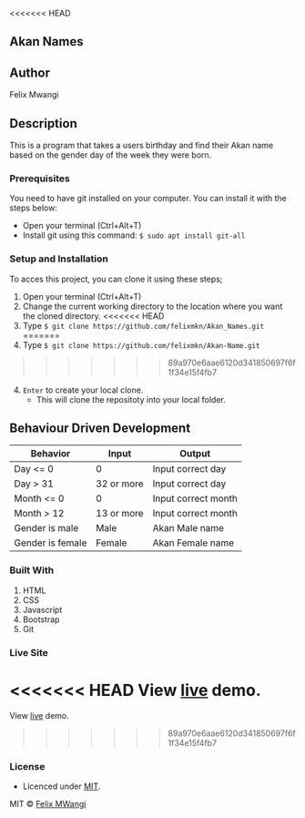 <<<<<<< HEAD
## Akan Names


## Author
Felix Mwangi

## Description
This is a program that takes a users birthday and find their Akan name based on the gender day of the week they were born.

### Prerequisites
You need to have git installed on your computer. You can install it with the steps below:
   -  Open your terminal (Ctrl+Alt+T)
   -  Install git using this command:
        `$ sudo apt install git-all`

### Setup and Installation
To acces this project, you can clone it using these steps;
1. Open your terminal (Ctrl+Alt+T)
2. Change the current working directory to the location where you want the cloned directory.
<<<<<<< HEAD
3. Type `$ git clone https://github.com/felixmkn/Akan_Names.git`
=======
3. Type `$ git clone https://github.com/felixmkn/Akan-Name.git`
>>>>>>> 89a970e6aae6120d341850697f6f1f34e15f4fb7
4. `Enter` to create your local clone.
    * This will clone the repositoty into your local folder.

## Behaviour Driven Development
| Behavior            | Input                         | Output                        | 
| ------------------- | ----------------------------- | ----------------------------- |
| Day <= 0 | 0 | Input correct day|
| Day > 31 | 32 or more | Input correct day |
| Month <= 0 |0 | Input correct month|
| Month > 12 | 13 or more | Input correct month|
| Gender is male | Male | Akan Male name |
| Gender is female | Female | Akan Female name |

### Built With
1. HTML
2. CSS
3. Javascript
4. Bootstrap
5. Git

### Live Site
<<<<<<< HEAD
View [live](https://github.com/Felixmkn/Akan_Names) demo.
=======
View [live](https://felixmkn.github.io/Akan_Names/) demo.
>>>>>>> 89a970e6aae6120d341850697f6f1f34e15f4fb7

### License
* Licenced under [MIT](LICENSE).

MIT ©  [Felix MWangi](https://github.com/felixmkn)
